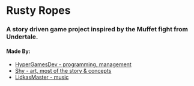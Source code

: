 # Rusty Ropes
### A story driven game project inspired by the Muffet fight from Undertale.
#### Made By:
- [HyperGamesDev - programming, management](https://hypergamesdev.github.io)
- [Shy - art, most of the story & concepts](https://twitter.com/ShyyO_U)
- [LidkasMaster - music](https://youtube.com/channel/UCirjVkny59kWBtNBRhKLxbw)